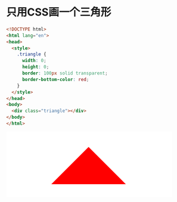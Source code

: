 # 只用CSS画一个三角形



```html
<!DOCTYPE html>
<html lang="en">
<head>
  <style>
    .triangle {
      width: 0;
      height: 0;
      border: 100px solid transparent;
      border-bottom-color: red;
    }
  </style>
</head>
<body>
  <div class="triangle"></div>
</body>
</html>
```

![image-20241104204121640](./markdown_assets/image-20241104204121640.png)

